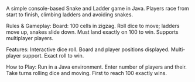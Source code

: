 A simple console-based Snake and Ladder game in Java. Players race from start to finish, climbing ladders and avoiding snakes.

Rules & Gameplay:
Board: 100 cells in zigzag.
Roll dice to move; ladders move up, snakes slide down.
Must land exactly on 100 to win.
Supports multiplayer players.

Features:
Interactive dice roll.
Board and player positions displayed.
Multi-player support.
Exact roll to win.

How to Play:
Run in a Java environment.
Enter number of players and their.
Take turns rolling dice and moving.
First to reach 100 exactly wins.
